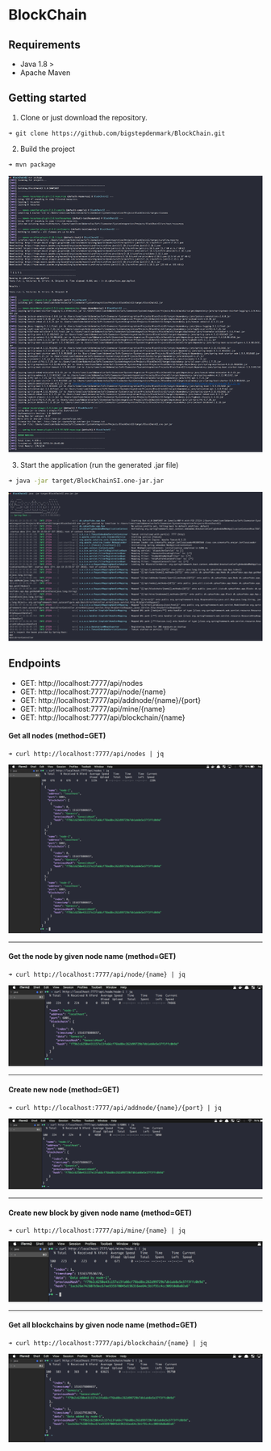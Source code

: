 # BlockChain

## Requirements
* Java 1.8 >
* Apache Maven

## Getting started
1. Clone or just download the repository.
```bash
➜ git clone https://github.com/bigstepdenmark/BlockChain.git
```

2. Build the project
```bash
➜ mvn package
```
<img src="images/1.png">

3. Start the application (run the generated .jar file)
```bash
➜ java -jar target/BlockChainSI.one-jar.jar
```
<img src="images/2.png">

## Endpoints
* GET: http://localhost:7777/api/nodes
* GET: http://localhost:7777/api/node/{name}
* GET: http://localhost:7777/api/addnode/{name}/{port}
* GET: http://localhost:7777/api/mine/{name}
* GET: http://localhost:7777/api/blockchain/{name}

#### Get all nodes (method=GET)
```
➜ curl http://localhost:7777/api/nodes | jq
```
<img src="images/allnodes.png">

---

#### Get the node by given node name (method=GET)
```
➜ curl http://localhost:7777/api/node/{name} | jq
```
<img src="images/getnode.png">

---

#### Create new node (method=GET)
```
➜ curl http://localhost:7777/api/addnode/{name}/{port} | jq
```
<img src="images/addnode.png">

---

#### Create new block by given node name (method=GET)
```
➜ curl http://localhost:7777/api/mine/{name} | jq
```
<img src="images/mine.png">

---

#### Get all blockchains by given node name (method=GET)
```
➜ curl http://localhost:7777/api/blockchain/{name} | jq
```
<img src="images/blockchain.png">